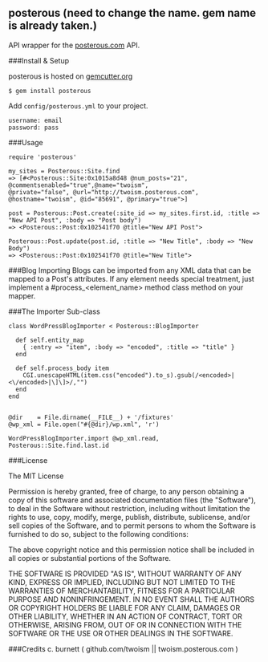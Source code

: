 posterous (need to change the name. gem name is already taken.)
---------
API wrapper for the [posterous.com](http://posterous.com/api "Posterous API") API.


###Install & Setup

posterous is hosted on [gemcutter.org](http://gemcutter.org)

    $ gem install posterous

Add `config/posterous.yml` to your project.
 
    username: email
    password: pass  
    
    
###Usage

    require 'posterous'

    my_sites = Posterous::Site.find
    => [#<Posterous::Site:0x1015a8d48 @num_posts="21", @commentsenabled="true",@name="twoism", 
    @private="false", @url="http://twoism.posterous.com", @hostname="twoism", @id="85691", @primary="true">]
      
    post = Posterous::Post.create(:site_id => my_sites.first.id, :title => "New API Post", :body => "Post body")
    => <Posterous::Post:0x102541f70 @title="New API Post">
    
    Posterous::Post.update(post.id, :title => "New Title", :body => "New Body")
    => <Posterous::Post:0x102541f70 @title="New Title">
    
###Blog Importing
Blogs can be imported from any XML data that can be mapped to a Post's attributes. If any element needs special treatment, just implement
a #process_<element_name> method class method on your mapper.

###The Importer Sub-class
    
    class WordPressBlogImporter < Posterous::BlogImporter
      
      def self.entity_map
        { :entry => "item", :body => "encoded", :title => "title" }
      end
      
      def self.process_body item
        CGI.unescapeHTML(item.css("encoded").to_s).gsub(/<encoded>|<\/encoded>|\]\]>/,"")
      end
    end
    
    
    @dir    = File.dirname(__FILE__) + '/fixtures'
    @wp_xml = File.open("#{@dir}/wp.xml", 'r')
    
    WordPressBlogImporter.import @wp_xml.read, Posterous::Site.find.last.id

###License

The MIT License

Permission is hereby granted, free of charge, to any person obtaining a copy
of this software and associated documentation files (the "Software"), to deal
in the Software without restriction, including without limitation the rights
to use, copy, modify, merge, publish, distribute, sublicense, and/or sell
copies of the Software, and to permit persons to whom the Software is
furnished to do so, subject to the following conditions:

The above copyright notice and this permission notice shall be included in
all copies or substantial portions of the Software.

THE SOFTWARE IS PROVIDED "AS IS", WITHOUT WARRANTY OF ANY KIND, EXPRESS OR
IMPLIED, INCLUDING BUT NOT LIMITED TO THE WARRANTIES OF MERCHANTABILITY,
FITNESS FOR A PARTICULAR PURPOSE AND NONINFRINGEMENT. IN NO EVENT SHALL THE
AUTHORS OR COPYRIGHT HOLDERS BE LIABLE FOR ANY CLAIM, DAMAGES OR OTHER
LIABILITY, WHETHER IN AN ACTION OF CONTRACT, TORT OR OTHERWISE, ARISING FROM,
OUT OF OR IN CONNECTION WITH THE SOFTWARE OR THE USE OR OTHER DEALINGS IN
THE SOFTWARE.


###Credits
c. burnett ( github.com/twoism || twoism.posterous.com )







